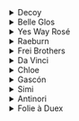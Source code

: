 <details>
  <summary>Decoy</summary>
  <p>
    
|Wine|Vintage|Source|
|:---|:---|:---|
|Pinot Noir|2020|California|
|Chardonnay|2021|California|
    
  </p>
</details>
<details>
  <summary>Belle Glos</summary>
  <p>
    
|Wine|Vintage|Source|
|:---|:---|:---|
|Clark & Telephone Pinot Noir|2020|California, Santa Maria Valley|
    
  </p>
</details>
<details>
  <summary>Yes Way Rosé</summary>
  <p>
    
|Wine|Vintage|Source|
|:---|:---|:---|
|Yes Way Rosé|2021|France|
    
  </p>
</details>
<details>
  <summary>Raeburn</summary>
  <p>
    
|Wine|Vintage|Source|
|:---|:---|:---|
|Chardonnay|2020|California, Russian River Valley|
    
  </p>
</details>
<details>
  <summary>Frei Brothers</summary>
  <p>
    
|Wine|Vintage|Source|
|:---|:---|:---|
|Chardonnay|2019|California, Sonoma County, Russian River Valley|
    
  </p>
</details>
<details>
  <summary>Da Vinci</summary>
  <p>
    
|Wine|Vintage|Source|
|:---|:---|:---|
|Chianti|2020|Italy, Chianti region|
    
  </p>
</details>
<details>
  <summary>Chloe</summary>
  <p>
    
|Wine|Vintage|Source|
|:---|:---|:---|
|Sauvignon Blanc|2021|New Zealand, Marlborough|
|Prosecco|-|D.O.C., Italy|
    
  </p>
</details>
<details>
  <summary>Gascón</summary>
  <p>
    
|Wine|Vintage|Source|
|:---|:---|:---|
|Malbec|2020|Argentina, Mendoza|
    
  </p>
</details>
<details>
  <summary>Simi</summary>
  <p>
    
|Wine|Vintage|Source|
|:---|:---|:---|
|Chardonnay|2020|California, Sonoma County|
    
  </p>
</details>
<details>
  <summary>Antinori</summary>
  <p>
    
|Wine|Vintage|Source|
|:---|:---|:---|
|Villa Antinori Toscana|2018|Italy, Tuscany region|
    
  </p>
</details>
<details>
  <summary>Folie à Duex</summary>
  <p>
    
|Wine|Vintage|Source|
|:---|:---|:---|
|Ménage à Trois Silk|2020|California|
    
  </p>
</details>
